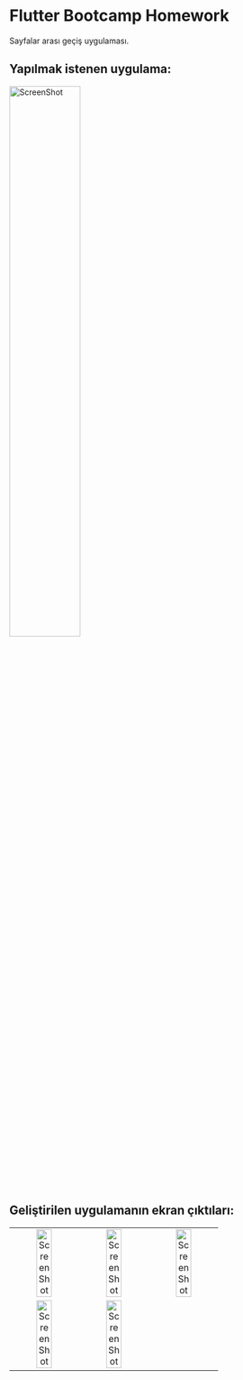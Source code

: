 # Flutter Bootcamp Homework

Sayfalar arası geçiş uygulaması.

## Yapılmak istenen uygulama:


<img src="https://user-images.githubusercontent.com/9364520/186658342-d607e75c-6850-4667-ac08-9da7336d2ae0.jpeg" alt="ScreenShot" style="width: 50%;">

## Geliştirilen uygulamanın ekran çıktıları:

<table style="text-align: center;">

  <tr>
    <td><img src="https://user-images.githubusercontent.com/9364520/186657965-28f91348-d1bf-4364-b23f-039289f3cc33.png" alt="ScreenShot" style="width: 50%;"></td>
    <td><img src="https://user-images.githubusercontent.com/9364520/186657995-fa3e788d-d5c8-4e99-b676-b08cf0055f73.png" alt="ScreenShot" style="width: 50%;"></td>
    <td><img src="https://user-images.githubusercontent.com/9364520/186658003-84ffe47b-b05d-400a-b44d-8c352b83163d.png" alt="ScreenShot" style="width: 50%;"></td>
  </tr>
  <tr>
    <td><img src="https://user-images.githubusercontent.com/9364520/186658058-e8a721ff-9b35-4d7c-87c3-c967cf223b58.png" alt="ScreenShot" style="width: 50%;"></td>
    <td><img src="https://user-images.githubusercontent.com/9364520/186658045-2c5d7bdc-b01c-42b2-977e-b38b990d93e6.png" alt="ScreenShot" style="width: 50%;"></td>
  </tr>
  
</table>












